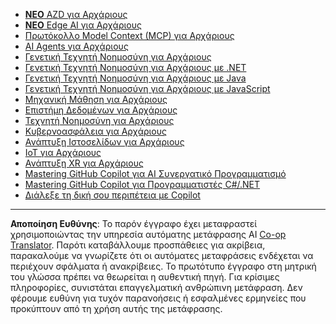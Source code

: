 <!--
CO_OP_TRANSLATOR_METADATA:
{
  "original_hash": "1ca17f25db3762aab74c3543070fcfc0",
  "translation_date": "2025-10-22T12:37:34+00:00",
  "source_file": "src/co_op_translator/templates/other_courses.md",
  "language_code": "el"
}
-->
<!-- CO-OP TRANSLATOR OTHER COURSES START -->
- [**ΝΕΟ** AZD για Αρχάριους](https://github.com/microsoft/AZD-for-beginners?WT.mc_id=academic-105485-koreyst)
- [**ΝΕΟ** Edge AI για Αρχάριους](https://github.com/microsoft/edgeai-for-beginners?WT.mc_id=academic-105485-koreyst)
- [Πρωτόκολλο Model Context (MCP) για Αρχάριους](https://github.com/microsoft/mcp-for-beginners?WT.mc_id=academic-105485-koreyst)
- [AI Agents για Αρχάριους](https://github.com/microsoft/ai-agents-for-beginners?WT.mc_id=academic-105485-koreyst)
- [Γενετική Τεχνητή Νοημοσύνη για Αρχάριους](https://github.com/microsoft/generative-ai-for-beginners?WT.mc_id=academic-105485-koreyst)
- [Γενετική Τεχνητή Νοημοσύνη για Αρχάριους με .NET](https://github.com/microsoft/Generative-AI-for-beginners-dotnet?WT.mc_id=academic-105485-koreyst)
- [Γενετική Τεχνητή Νοημοσύνη για Αρχάριους με Java](https://github.com/microsoft/generative-ai-for-beginners-java?WT.mc_id=academic-105485-koreyst)
- [Γενετική Τεχνητή Νοημοσύνη για Αρχάριους με JavaScript](https://github.com/microsoft/generative-ai-with-javascript?WT.mc_id=academic-105485-koreyst)
- [Μηχανική Μάθηση για Αρχάριους](https://akams/ml-beginners?WT.mc_id=academic-105485-koreyst)
- [Επιστήμη Δεδομένων για Αρχάριους](https://aka.ms/datascience-beginners?WT.mc_id=academic-105485-koreyst)
- [Τεχνητή Νοημοσύνη για Αρχάριους](https://aka.ms/ai-beginners?WT.mc_id=academic-105485-koreyst)
- [Κυβερνοασφάλεια για Αρχάριους](https://github.com/microsoft/Security-101?WT.mc_id=academic-96948-sayoung)
- [Ανάπτυξη Ιστοσελίδων για Αρχάριους](https://aka.ms/webdev-beginners?WT.mc_id=academic-105485-koreyst)
- [IoT για Αρχάριους](https://aka.ms/iot-beginners?WT.mc_id=academic-105485-koreyst)
- [Ανάπτυξη XR για Αρχάριους](https://github.com/microsoft/xr-development-for-beginners?WT.mc_id=academic-105485-koreyst)
- [Mastering GitHub Copilot για AI Συνεργατικό Προγραμματισμό](https://aka.ms/GitHubCopilotAI?WT.mc_id=academic-105485-koreyst)
- [Mastering GitHub Copilot για Προγραμματιστές C#/.NET](https://github.com/microsoft/mastering-github-copilot-for-dotnet-csharp-developers?WT.mc_id=academic-105485-koreyst)
- [Διάλεξε τη δική σου περιπέτεια με Copilot](https://github.com/microsoft/CopilotAdventures?WT.mc_id=academic-105485-koreyst)
<!-- CO-OP TRANSLATOR OTHER COURSES END -->

---

**Αποποίηση Ευθύνης**:
Το παρόν έγγραφο έχει μεταφραστεί χρησιμοποιώντας την υπηρεσία αυτόματης μετάφρασης AI [Co-op Translator](https://github.com/Azure/co-op-translator). Παρότι καταβάλλουμε προσπάθειες για ακρίβεια, παρακαλούμε να γνωρίζετε ότι οι αυτόματες μεταφράσεις ενδέχεται να περιέχουν σφάλματα ή ανακρίβειες. Το πρωτότυπο έγγραφο στη μητρική του γλώσσα πρέπει να θεωρείται η αυθεντική πηγή. Για κρίσιμες πληροφορίες, συνιστάται επαγγελματική ανθρώπινη μετάφραση. Δεν φέρουμε ευθύνη για τυχόν παρανοήσεις ή εσφαλμένες ερμηνείες που προκύπτουν από τη χρήση αυτής της μετάφρασης.